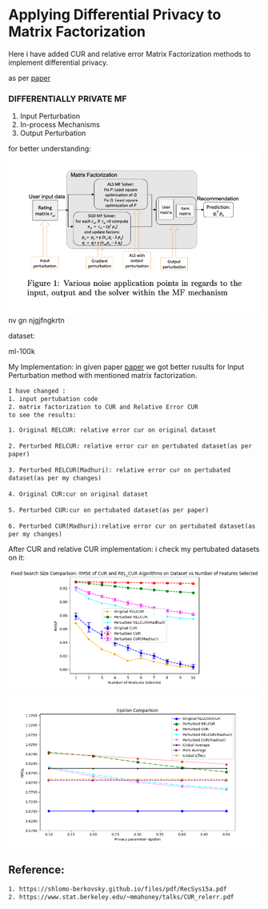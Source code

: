 # Applying Differential Privacy to Matrix Factorization

Here i have added CUR and relative error Matrix Factorization methods to implement differential privacy.

as per [paper](https://machinelearningmastery.com/plot-a-decision-surface-for-machine-learning/)

### DIFFERENTIALLY PRIVATE MF
1. Input Perturbation
2. In-process Mechanisms
3. Output Perturbation


for better understanding:
![results](frompaper.png)
 nv gn
njgjfngkrtn

dataset:

ml-100k

My Implementation:
in given paper [paper](https://machinelearningmastery.com/plot-a-decision-surface-for-machine-learning/) we got better rusults for Input Perturbation method with mentioned matrix factorization.
```
I have changed :
1. input pertubation code 
2. matrix factorization to CUR and Relative Error CUR
to see the results:
```

```
1. Original RELCUR: relative error cur on original dataset

2. Perturbed RELCUR: relative error cur on pertubated dataset(as per paper)

3. Perturbed RELCUR(Madhuri): relative error cur on pertubated dataset(as per my changes)

4. Original CUR:cur on original dataset

5. Perturbed CUR:cur on pertubated dataset(as per paper)

6. Perturbed CUR(Madhuri):relative error cur on pertubated dataset(as per my changes)

```

After CUR and relative CUR implementation:
i check my pertubated datasets on it:

![results](./Figs/Dataset_RMSECUR.png)

![results](epsilon_comparison_madhuri.png)




## Reference:
```
1. https://shlomo-berkovsky.github.io/files/pdf/RecSys15a.pdf
2. https://www.stat.berkeley.edu/~mmahoney/talks/CUR_relerr.pdf
```